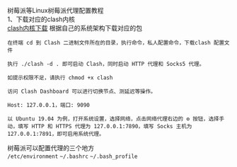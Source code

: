 树莓派等Linux树莓派代理配置教程  
1、下载对应的clash内核  
[clash内核下载](https://github.com/Kuingsmile/clash-core/releases) 
根据自己的系统架构下载对应的包  
```
在终端 cd 到 Clash 二进制文件所在的目录，执行命令，私人配置命令，下载clash 配置文件
```
```
执行 ./clash -d . 即可启动 Clash，同时启动 HTTP 代理和 Socks5 代理。

如提示权限不足，请执行 chmod +x clash

```

```
访问 Clash Dashboard 可以进行切换节点、测延迟等操作。

Host: 127.0.0.1，端口: 9090
```

```
以 Ubuntu 19.04 为例，打开系统设置，选择网络，点击网络代理右边的 ⚙ 按钮，选择手动，填写 HTTP 和 HTTPS 代理为 127.0.0.1:7890，填写 Socks 主机为 127.0.0.1:7891，即可启用系统代理。
```


树莓派可以配置代理的三个地方  
`/etc/environment`
`~/.bashrc`
`~/.bash_profile`
